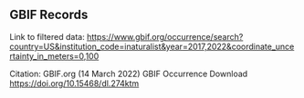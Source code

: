 ## GBIF Records
Link to filtered data:
https://www.gbif.org/occurrence/search?country=US&institution_code=inaturalist&year=2017,2022&coordinate_uncertainty_in_meters=0,100

Citation: GBIF.org (14 March 2022) GBIF Occurrence Download  https://doi.org/10.15468/dl.274ktm